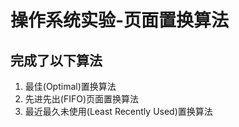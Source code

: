 #  操作系统实验-页面置换算法
## 完成了以下算法
1. 最佳(Optimal)置换算法
2. 先进先出(FIFO)页面置换算法
3. 最近最久未使用(Least Recently Used)置换算法
